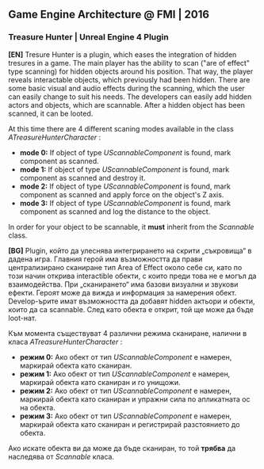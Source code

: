 ## Game Engine Architecture @ FMI | 2016

### Treasure Hunter | Unreal Engine 4 Plugin 

**[EN]**
Tresure Hunter is a plugin, which eases the integration of hidden tresures in a game.
The main player has the ability to  scan ("are of effect" type scanning) for hidden objects around his position.
That way, the player reveals interactable objects, which previously had been hidden. There are some basic 
visual and audio effects during the scanning, which the user can easily change to suit his needs. 
The developers can easily add hidden actors and objects, which are scannable. After a hidden object has been scanned,
it can be looted.

At this time there are 4 different scaning modes available in the class *ATreasureHunterCharacter* :
  + **mode 0:** If object of type *UScannableComponent* is found, mark component as scanned.
  + **mode 1:** If object of type *UScannableComponent* is found, mark component as scanned and destroy it.
  + **mode 2:** If object of type *UScannableComponent* is found, mark component as scanned and apply force on the object's Z axis.
  + **mode 3:** If object of type *UScannableComponent* is found, mark component as scanned and log the distance to the object.
  
In order for your object to be scannable, it **must** inherit from the *Scannable* class.



**[BG]**
Plugin, който да улеснява интегрирането на скрити „съкровища“ в
дадена игра. Главния герой има възможността да прави централизирано сканиране тип
Area of Effect около себе си, като по този начин открива interactible обекти, с които
преди това не е могъл да взаимодейства. При „сканирането“ има базови визуални и звукови ефекти.
Героят може да вижда и информация за намерения обект. Develop-ърите имат
възможността да добавят hidden актьори и обекти, които да са scannable. След като обекта е
открит, той ще може да бъде loot-нат.

Към момента съществуват 4 различни режима сканиране, налични в класа *ATreasureHunterCharacter* :
  + **режим 0:** Ако обект от тип *UScannableComponent* е намерен, маркирай обекта като сканиран.
  + **режим 1:** Ако обект от тип *UScannableComponent* е намерен, маркирай обекта като сканиран и го унищожи.
  + **режим 2:** Ако обект от тип *UScannableComponent* е намерен, маркирай обекта като сканиран и упражни сила по апликатната ос на                        обекта.
  + **режим 3:** Ако обект от тип *UScannableComponent* е намерен, маркирай обекта като сканиран и регистрирай разстоянието до обекта.

Ако искате обекта ви да може да бъде сканиран, то той **трябва** да наследява от *Scannable* класа.
